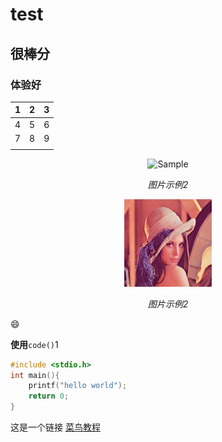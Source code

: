 

# test

## 很棒分 

### 体验好

|  1   |  2   |  3   |
| :--: | :--: | :--: |
|  4   |  5   |  6   |
|  7   |  8   |  9   |
|      |      |      |

<p align="center">
	<img src="https://img-blog.csdn.net/20180904102458446?watermark/2/text/aHR0cHM6Ly9ibG9nLmNzZG4ubmV0L2xvdmVjaHJpczAw/font/5a6L5L2T/fontsize/400/fill/I0JBQkFCMA==/dissolve/70" alt="Sample"  width="250" height="140">
	<p align="center">
		<em>图片示例2</em>
	</p>
</p>

<p align="center">
	<img src="index.fig/lena-std.png" alt="Sample"  width="140" height="140">
	<p align="center">
		<em>图片示例2</em>
	</p>
</p>

:smile:

**使用**`code()`1

```c++
#include <stdio.h>
int main(){
    printf("hello world");
    return 0;
}
```



这是一个链接 [菜鸟教程](https://www.runoob.com?_blank)



